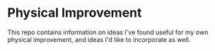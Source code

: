 # Physical Improvement

This repo contains information on ideas I've found useful for my own physical
improvement, and ideas I'd like to incorporate as well.